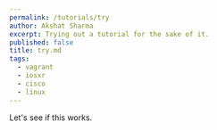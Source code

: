 ```yaml
---
permalink: /tutorials/try
author: Akshat Sharma
excerpt: Trying out a tutorial for the sake of it.
published: false
title: try.md
tags: 
  - vagrant
  - iosxr
  - cisco
  - linux
---
```


Let's see if this works.